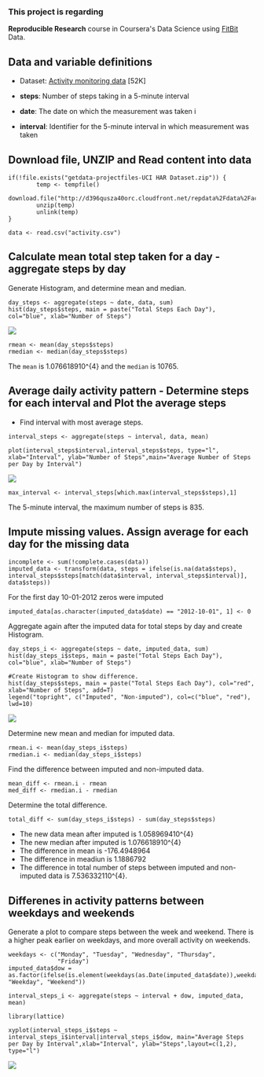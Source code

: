 ### This project is regarding

**Reproducible Research** course in Coursera's Data Science using
[FitBit](http://en.wikipedia.org/wiki/Fitbit) Data.

Data and variable definitions
-----------------------------

-   Dataset: [Activity monitoring
    data](https://d396qusza40orc.cloudfront.net/repdata%2Fdata%2Factivity.zip)
    \[52K\]

-   **steps**: Number of steps taking in a 5-minute interval  
-   **date**: The date on which the measurement was taken i
-   **interval**: Identifier for the 5-minute interval in which
    measurement was taken

Download file, UNZIP and Read content into data
-----------------------------------------------

    if(!file.exists("getdata-projectfiles-UCI HAR Dataset.zip")) {
            temp <- tempfile()
            download.file("http://d396qusza40orc.cloudfront.net/repdata%2Fdata%2Factivity.zip",temp)
            unzip(temp)
            unlink(temp)
    }

    data <- read.csv("activity.csv")

Calculate mean total step taken for a day - aggregate steps by day
------------------------------------------------------------------

Generate Histogram, and determine mean and median.

    day_steps <- aggregate(steps ~ date, data, sum)
    hist(day_steps$steps, main = paste("Total Steps Each Day"), col="blue", xlab="Number of Steps")

![](PA1_template_files/figure-markdown_strict/unnamed-chunk-2-1.png)

    rmean <- mean(day_steps$steps)
    rmedian <- median(day_steps$steps)

The `mean` is 1.076618910^{4} and the `median` is 10765.

Average daily activity pattern - Determine steps for each interval and Plot the average steps
---------------------------------------------------------------------------------------------

-   Find interval with most average steps.

<!-- -->

    interval_steps <- aggregate(steps ~ interval, data, mean)

    plot(interval_steps$interval,interval_steps$steps, type="l", xlab="Interval", ylab="Number of Steps",main="Average Number of Steps per Day by Interval")

![](PA1_template_files/figure-markdown_strict/unnamed-chunk-3-1.png)

    max_interval <- interval_steps[which.max(interval_steps$steps),1]

The 5-minute interval, the maximum number of steps is 835.

Impute missing values. Assign average for each day for the missing data
-----------------------------------------------------------------------

    incomplete <- sum(!complete.cases(data))
    imputed_data <- transform(data, steps = ifelse(is.na(data$steps), interval_steps$steps[match(data$interval, interval_steps$interval)], data$steps))

For the first day 10-01-2012 zeros were imputed

    imputed_data[as.character(imputed_data$date) == "2012-10-01", 1] <- 0

Aggregate again after the imputed data for total steps by day and create
Histogram.

    day_steps_i <- aggregate(steps ~ date, imputed_data, sum)
    hist(day_steps_i$steps, main = paste("Total Steps Each Day"), col="blue", xlab="Number of Steps")

    #Create Histogram to show difference. 
    hist(day_steps$steps, main = paste("Total Steps Each Day"), col="red", xlab="Number of Steps", add=T)
    legend("topright", c("Imputed", "Non-imputed"), col=c("blue", "red"), lwd=10)

![](PA1_template_files/figure-markdown_strict/unnamed-chunk-6-1.png)

Determine new mean and median for imputed data.

    rmean.i <- mean(day_steps_i$steps)
    rmedian.i <- median(day_steps_i$steps)

Find the difference between imputed and non-imputed data.

    mean_diff <- rmean.i - rmean
    med_diff <- rmedian.i - rmedian

Determine the total difference.

    total_diff <- sum(day_steps_i$steps) - sum(day_steps$steps)

-   The new data mean after imputed is 1.058969410^{4}
-   The new median after imputed is 1.076618910^{4}
-   The difference in mean is -176.4948964
-   The difference in meadiun is 1.1886792
-   The difference in total number of steps between imputed and
    non-imputed data is 7.536332110^{4}.

Differenes in activity patterns between weekdays and weekends
-------------------------------------------------------------

Generate a plot to compare steps between the week and weekend. There is
a higher peak earlier on weekdays, and more overall activity on
weekends.

    weekdays <- c("Monday", "Tuesday", "Wednesday", "Thursday", 
                  "Friday")
    imputed_data$dow = as.factor(ifelse(is.element(weekdays(as.Date(imputed_data$date)),weekdays), "Weekday", "Weekend"))

    interval_steps_i <- aggregate(steps ~ interval + dow, imputed_data, mean)

    library(lattice)

    xyplot(interval_steps_i$steps ~ interval_steps_i$interval|interval_steps_i$dow, main="Average Steps per Day by Interval",xlab="Interval", ylab="Steps",layout=c(1,2), type="l")

![](PA1_template_files/figure-markdown_strict/unnamed-chunk-10-1.png)
